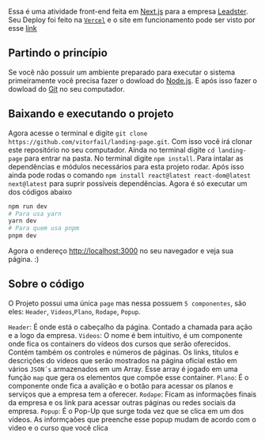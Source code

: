 Essa é uma atividade front-end feita em [Next.js](https://nextjs.org/) para a empresa [Leadster](https://leadster.com.br/?utm_source=branding&utm_medium=cpc&utm_campaign=bofu_pql_CA_search_branding_leadster&utm_term={leadster}&utm_content=CJ_leadster&utm_source=branding&utm_medium=cpc&utm_campaign=Branding_leadster&gad=1&gclid=CjwKCAjwqZSlBhBwEiwAfoZUIIbEbPAjmrVWGHHoodASwU1Sej524GdPB1kgv2mZ5WdfkWnQyDkaohoCSh8QAvD_BwE).
Seu Deploy foi feito na [`Vercel`](https://vercel.com/vitorfail) e o site em funcionamento pode ser visto por esse [link](https://landing-page-git-master-vitorfail.vercel.app/)

## Partindo o princípio

Se você não possuir um ambiente preparado para executar o sistema primeiramente você precisa fazer o dowload do [Node.js](https://nodejs.org/en). E após isso fazer o dowload do [Git](https://git-scm.com/downloads) no seu computador.

## Baixando e executando o projeto

Agora acesse o terminal e digite `git clone https://github.com/vitorfail/landing-page.git`. Com isso você irá clonar este repositório no seu computador. Ainda no terminal digite `cd landing-page` para entrar na pasta. No terminal digite `npm install`. Para intalar as dependências e módulos necessários para esta projeto rodar. Após isso ainda pode rodas o comando `npm install react@latest react-dom@latest next@latest` para suprir possíveis dependências. Agora é só executar um dos códigos abaixo

```bash
npm run dev
# Para usa yarn
yarn dev
# Para quem usa pnpm
pnpm dev
```

Agora o endereço [http://localhost:3000](http://localhost:3000) no seu navegador e veja sua página. :)

## Sobre o código

O Projeto possui uma única `page` mas nessa possuem `5 componentes`, são eles: `Header`, `Videos`,`Plano`, `Rodape`, `Popup`.

`Header`: É onde está o cabeçalho da página. Contado a chamada para ação e a logo da empresa.
`Videos`: O nome é bem intuitivo, é um componente onde fica os containers do vídeos dos cursos que serão oferecidos. Contém também os controles e números de páginas. Os links, titulos e descrições do videos que serão mostrados na página oficial estão em vários `JSON´s` armazenados em um Array. Esse array é jogado em uma função `map` que gera os elementos que compõe esse container.
`Plano`: É o componente onde fica a avalição e o botão para acessar os planos e serviços que a empresa tem a oferecer.
`Rodape`: Ficam as informações finais da empresa e os link para acessar outras páginas ou redes sociais da empresa.
`Popup`: É o Pop-Up que surge toda vez que se clica em um dos vídeos. As informçaões que preenche esse popup mudam de acordo com o video e o curso que você clica   